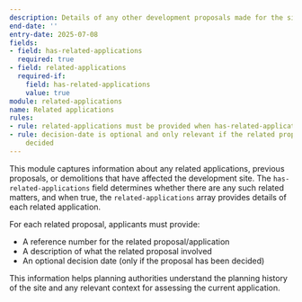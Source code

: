 ```yaml
---
description: Details of any other development proposals made for the site
end-date: ''
entry-date: 2025-07-08
fields:
- field: has-related-applications
  required: true
- field: related-applications
  required-if:
    field: has-related-applications
    value: true
module: related-applications
name: Related applications
rules:
- rule: related-applications must be provided when has-related-applications is true
- rule: decision-date is optional and only relevant if the related proposal has been
    decided
---
```


This module captures information about any related applications, previous proposals, or demolitions that have affected the development site. The `has-related-applications` field determines whether there are any such related matters, and when true, the `related-applications` array provides details of each related application.

For each related proposal, applicants must provide:
- A reference number for the related proposal/application
- A description of what the related proposal involved
- An optional decision date (only if the proposal has been decided)

This information helps planning authorities understand the planning history of the site and any relevant context for assessing the current application.